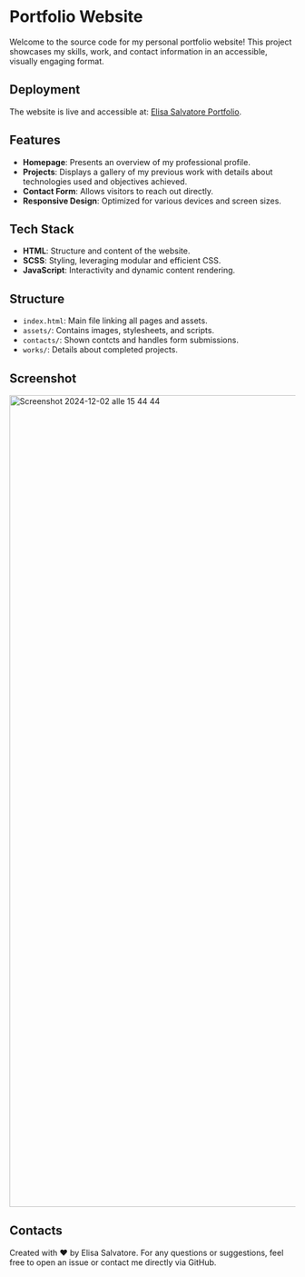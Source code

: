 # Portfolio Website

Welcome to the source code for my personal portfolio website! This project showcases my skills, work, and contact information in an accessible, visually engaging format.

## Deployment

The website is live and accessible at: [Elisa Salvatore Portfolio](https://elisasalvatore.github.io/portfolio/).

## Features
- **Homepage**: Presents an overview of my professional profile.
- **Projects**: Displays a gallery of my previous work with details about technologies used and objectives achieved.
- **Contact Form**: Allows visitors to reach out directly.
- **Responsive Design**: Optimized for various devices and screen sizes.

## Tech Stack
- **HTML**: Structure and content of the website.
- **SCSS**: Styling, leveraging modular and efficient CSS. 
- **JavaScript**: Interactivity and dynamic content rendering.

## Structure
- `index.html`: Main file linking all pages and assets.
- `assets/`: Contains images, stylesheets, and scripts.
- `contacts/`: Shown contcts and handles form submissions.
- `works/`: Details about completed projects.
  
## Screenshot
<img width="1430" alt="Screenshot 2024-12-02 alle 15 44 44" src="https://github.com/user-attachments/assets/2fbe100b-eefe-4b2c-a02c-7f046fcfd5fc">


## Contacts
Created with ❤️ by Elisa Salvatore. For any questions or suggestions, feel free to open an issue or contact me directly via GitHub.
